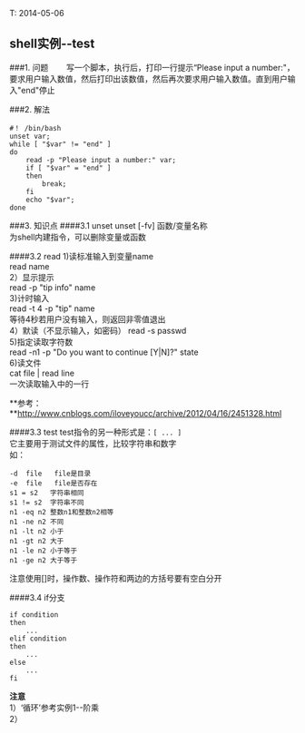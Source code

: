 <meta http-equiv="content-type" content="text/html; charset=UTF-8">

T: 2014-05-06

shell实例--test
-------------------------
###1. 问题
&emsp;&emsp;写一个脚本，执行后，打印一行提示“Please input a number:"，要求用户输入数值，然后打印出该数值，然后再次要求用户输入数值。直到用户输入"end"停止

###2. 解法

    #！ /bin/bash
    unset var;
    while [ "$var" != "end" ]
    do
        read -p "Please input a number:" var;
        if [ "$var" = "end" ] 
        then 
            break;
        fi
        echo "$var";
    done

###3. 知识点
####3.1 unset 
unset [-fv] 函数/变量名称  
为shell内建指令，可以删除变量或函数

####3.2 read
1)读标准输入到变量name  
  read name  
2）显示提示  
  read -p "tip info" name  
3)计时输入  
  read -t 4 -p "tip" name  
  等待4秒若用户没有输入，则返回非零值退出  
4）默读（不显示输入，如密码）
  read -s passwd  
5)指定读取字符数  
  read -n1 -p "Do you want to continue [Y|N]?" state  
6)读文件  
  cat file | read line  
  一次读取输入中的一行  

**参考：**http://www.cnblogs.com/iloveyoucc/archive/2012/04/16/2451328.html

####3.3 test
test指令的另一种形式是：`[ ... ]`  
它主要用于测试文件的属性，比较字符串和数字  
如：  

    -d  file   file是目录
    -e  file   file是否存在
    s1 = s2   字符串相同
    s1 != s2  字符串不同
    n1 -eq n2 整数n1和整数n2相等
    n1 -ne n2 不同
    n1 -lt n2 小于
    n1 -gt n2 大于
    n1 -le n2 小于等于
    n1 -ge n2 大于等于

注意使用[]时，操作数、操作符和两边的方括号要有空白分开

####3.4 if分支

    if condition
    then
        ...
    elif condition
    then
        ...
    else
        ...
    fi
    
**注意**  
1）‘循环’参考实例1--阶乘  
2）